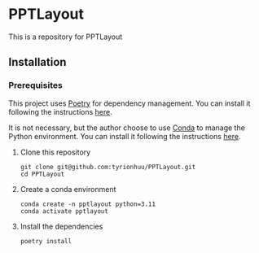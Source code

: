 # PPTLayout

This is a repository for PPTLayout

## Installation

### Prerequisites

This project uses [Poetry](https://python-poetry.org/) for dependency management. You can install it following the instructions [here](https://python-poetry.org/docs/#installation).

It is not necessary, but the author choose to use [Conda](https://docs.conda.io/en/latest/) to manage the Python environment. You can install it following the instructions [here](https://docs.conda.io/en/latest/miniconda.html).

1. Clone this repository

    ``` shell
    git clone git@github.com:tyrionhuu/PPTLayout.git
    cd PPTLayout
    ```

2. Create a conda environment

    ``` shell
    conda create -n pptlayout python=3.11
    conda activate pptlayout
    ```

3. Install the dependencies

    ``` shell
    poetry install
    ```
